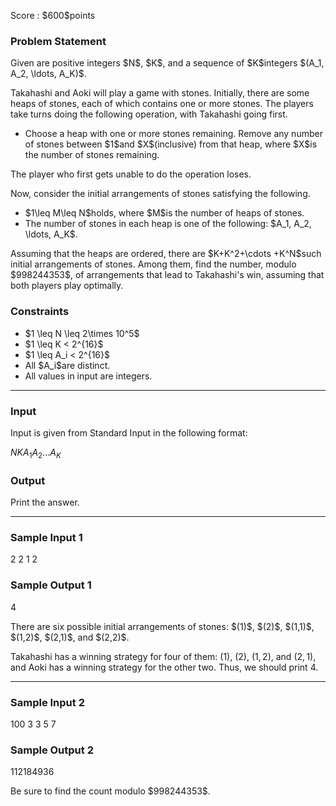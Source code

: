 
<div>

<span>

<span>

<p>
Score : $600$points
</p>

<div>

<section>

### **Problem Statement**

<p>
Given are positive integers $N$, $K$, and a sequence of $K$integers $(A_1, A_2, \ldots, A_K)$.
</p>

<p>
Takahashi and Aoki will play a game with stones. Initially, there are some heaps of stones, each of which contains one or more stones. The players take turns doing the following operation, with Takahashi going first.
</p>

<ul>

<li>
Choose a heap with one or more stones remaining. Remove any number of stones between $1$and $X$(inclusive) from that heap, where $X$is the number of stones remaining.
</li>

</ul>

<p>
The player who first gets unable to do the operation loses.
</p>

<p>
Now, consider the initial arrangements of stones satisfying the following.
</p>

<ul>

<li>
$1\leq M\leq N$holds, where $M$is the number of heaps of stones.
</li>

<li>
The number of stones in each heap is one of the following: $A_1, A_2, \ldots, A_K$.
</li>

</ul>

<p>
Assuming that the heaps are ordered, there are $K+K^2+\cdots +K^N$such initial arrangements of stones. Among them, find the number, modulo $998244353$, of arrangements that lead to Takahashi's win, assuming that both players play optimally.
</p>

</section>

</div>

<div>

<section>

### **Constraints**

<ul>

<li>
$1 \leq N \leq 2\times 10^5$
</li>

<li>
$1 \leq K < 2^{16}$
</li>

<li>
$1 \leq A_i < 2^{16}$
</li>

<li>
All $A_i$are distinct.
</li>

<li>
All values in input are integers.
</li>

</ul>

</section>

</div>

---

<div>

<div>

<section>

### **Input**

<p>
Input is given from Standard Input in the following format:
</p>

<div>

$N$$K$$A_1$$A_2$$\ldots$$A_K$
</div>

</section>

</div>

<div>

<section>

### **Output**

<p>
Print the answer.
</p>

</section>

</div>

</div>

---

<div>

<section>

### **Sample Input 1**

<div>

2 2
1 2

</div>

</section>

</div>

<div>

<section>

### **Sample Output 1**

<div>

4

</div>

<p>
There are six possible initial arrangements of stones: $(1)$, $(2)$, $(1,1)$, $(1,2)$, $(2,1)$, and $(2,2)$.

Takahashi has a winning strategy for four of them: $(1)$, $(2)$, $(1,2)$, and $(2,1)$, and Aoki has a winning strategy for the other two. Thus, we should print $4$.
</p>

</section>

</div>

---

<div>

<section>

### **Sample Input 2**

<div>

100 3
3 5 7

</div>

</section>

</div>

<div>

<section>

### **Sample Output 2**

<div>

112184936

</div>

<p>
Be sure to find the count modulo $998244353$.
</p>

</section>

</div>

</span>

</span>

</div>
